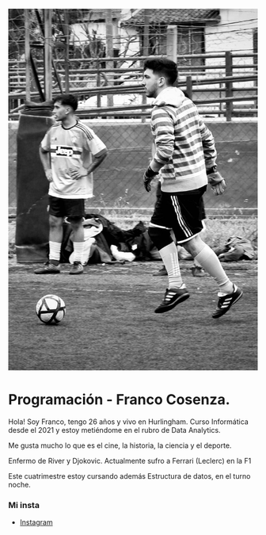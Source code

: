 ![imagen](./assets/imgg.png)


# Programación - Franco Cosenza.

Hola! Soy Franco, tengo 26 años y vivo en Hurlingham. Curso Informática desde el 2021 y estoy metiéndome en el rubro de Data Analytics.

Me gusta mucho lo que es el cine, la historia, la ciencia y el deporte.

Enfermo de River y Djokovic. Actualmente sufro a Ferrari (Leclerc) en la F1

Este cuatrimestre estoy cursando además Estructura de datos, en el turno noche.

### Mi insta
* [Instagram](https://www.instagram.com/cosenzafran/)
